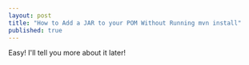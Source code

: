 ```yaml
---
layout: post
title: "How to Add a JAR to your POM Without Running mvn install"
published: true
---
```


Easy! I'll tell you more about it later!
